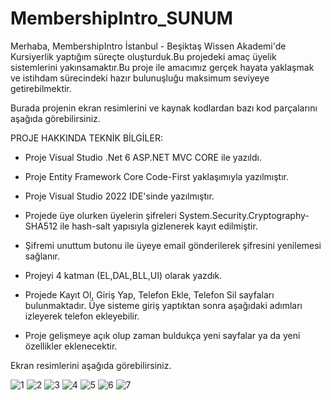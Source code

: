 # MembershipIntro_SUNUM
Merhaba, MembershipIntro İstanbul - Beşiktaş Wissen Akademi'de Kursiyerlik yaptığım süreçte oluşturduk.Bu projedeki amaç üyelik sistemlerini yakınsamaktır.Bu proje ile amacımız gerçek hayata yaklaşmak ve istihdam sürecindeki hazır bulunuşluğu maksimum seviyeye getirebilmektir.

Burada projenin ekran resimlerini ve kaynak kodlardan bazı kod parçalarını aşağıda görebilirsiniz.

PROJE HAKKINDA TEKNİK BİLGİLER:

* Proje Visual Studio .Net 6 ASP.NET MVC CORE ile yazıldı.

* Proje Entity Framework Core Code-First yaklaşımıyla yazılmıştır.

* Proje Visual Studio 2022 IDE'sinde yazılmıştır.

* Projede üye olurken üyelerin şifreleri System.Security.Cryptography-SHA512 ile hash-salt yapısıyla gizlenerek kayıt edilmiştir.

* Şifremi unuttum butonu ile üyeye email gönderilerek şifresini yenilemesi sağlanır.

* Projeyi 4 katman (EL,DAL,BLL,UI) olarak yazdık.

* Projede Kayıt Ol, Giriş Yap, Telefon Ekle, Telefon Sil sayfaları bulunmaktadır. Üye sisteme giriş yaptıktan sonra aşağıdaki adımları izleyerek telefon ekleyebilir.

* Proje gelişmeye açık olup zaman buldukça yeni sayfalar ya da yeni özellikler eklenecektir.

Ekran resimlerini aşağıda görebilirsiniz.

![1](https://user-images.githubusercontent.com/73273677/221843923-69849adb-2e13-4b57-a213-0462d5ad9e3e.PNG)
![2](https://user-images.githubusercontent.com/73273677/221843948-4ecba1ad-72ba-4c67-a40f-ebd0555cc100.PNG)
![3](https://user-images.githubusercontent.com/73273677/221843990-ed7ec200-68a6-40a7-9f5c-8a07fc28e010.PNG)
![4](https://user-images.githubusercontent.com/73273677/221844023-dc16b92e-7b1e-4cfe-88b1-b527c313ffa2.PNG)
![5](https://user-images.githubusercontent.com/73273677/221844067-e445a5fe-f8a4-4c8c-84b2-a99b587f991f.PNG)
![6](https://user-images.githubusercontent.com/73273677/221844089-11ddd9ba-3946-4247-bfce-f243338df28a.PNG)
![7](https://user-images.githubusercontent.com/73273677/221844114-dee4cb10-c884-4f5a-89f2-b26c99a5536d.PNG)
